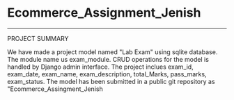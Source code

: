 # Ecommerce_Assignment_Jenish
****************************************
PROJECT SUMMARY

We have made a project model named "Lab Exam" using sqlite database.  
The module name us exam_module. CRUD operations for the model is handled by Django admin interface. 
The project inclues exam_id, exam_date, exam_name, exam_description, total_Marks, pass_marks, exam_status. 
The model has been submitted in a public git repository as "Ecommerce_Assingment_Jenish


